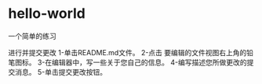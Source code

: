 # hello-world
一个简单的练习


进行并提交更改
1-单击README.md文件。
2-点击  要编辑的文件视图右上角的铅笔图标。
3-在编辑器中，写一些关于您自己的信息。
4-编写描述您所做更改的提交消息。
5-单击提交更改按钮。

